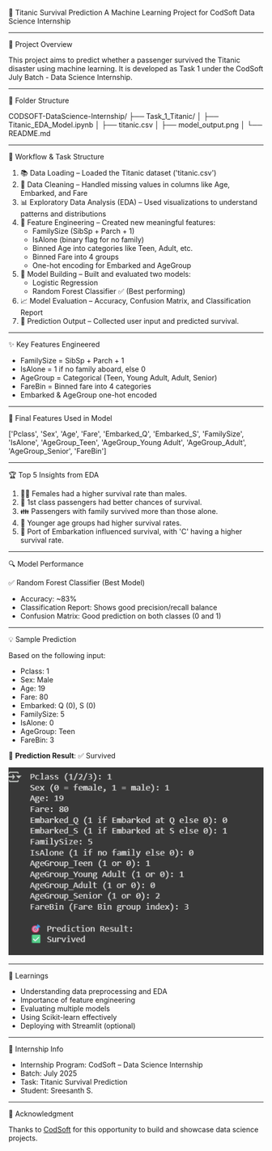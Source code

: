 🚢 Titanic Survival Prediction
A Machine Learning Project for CodSoft Data Science Internship

---

📌 Project Overview

This project aims to predict whether a passenger survived the Titanic disaster using machine learning. It is developed as Task 1 under the CodSoft July Batch - Data Science Internship.

---

📁 Folder Structure

CODSOFT-DataScience-Internship/
├── Task_1_Titanic/
│ ├── Titanic_EDA_Model.ipynb
│ ├── titanic.csv
│ ├── model_output.png
│ └── README.md

---

🧠 Workflow & Task Structure

1. 📚 Data Loading – Loaded the Titanic dataset ('titanic.csv')
2. 🧹 Data Cleaning – Handled missing values in columns like Age, Embarked, and Fare
3. 📊 Exploratory Data Analysis (EDA) – Used visualizations to understand patterns and distributions
4. 🧪 Feature Engineering – Created new meaningful features:
   - FamilySize (SibSp + Parch + 1)
   - IsAlone (binary flag for no family)
   - Binned Age into categories like Teen, Adult, etc.
   - Binned Fare into 4 groups
   - One-hot encoding for Embarked and AgeGroup
5. 🤖 Model Building – Built and evaluated two models:
   - Logistic Regression
   - Random Forest Classifier ✅ (Best performing)
6. 📈 Model Evaluation – Accuracy, Confusion Matrix, and Classification Report
7. 🧮 Prediction Output – Collected user input and predicted survival.

---

✨ Key Features Engineered

- FamilySize = SibSp + Parch + 1
- IsAlone = 1 if no family aboard, else 0
- AgeGroup = Categorical (Teen, Young Adult, Adult, Senior)
- FareBin = Binned fare into 4 categories
- Embarked & AgeGroup one-hot encoded

---

🧩 Final Features Used in Model

['Pclass', 'Sex', 'Age', 'Fare', 'Embarked_Q', 'Embarked_S',
'FamilySize', 'IsAlone', 'AgeGroup_Teen', 'AgeGroup_Young Adult',
'AgeGroup_Adult', 'AgeGroup_Senior', 'FareBin']

---

🏆 Top 5 Insights from EDA

1. 👩‍🦰 Females had a higher survival rate than males.
2. 💼 1st class passengers had better chances of survival.
3. 👪 Passengers with family survived more than those alone.
4. 👶 Younger age groups had higher survival rates.
5. 🚢 Port of Embarkation influenced survival, with 'C' having a higher survival rate.

---

🔍 Model Performance

✅ Random Forest Classifier (Best Model)
- Accuracy: ~83%
- Classification Report: Shows good precision/recall balance
- Confusion Matrix: Good prediction on both classes (0 and 1)

---

💡 Sample Prediction

Based on the following input:

- Pclass: 1
- Sex: Male
- Age: 19
- Fare: 80
- Embarked: Q (0), S (0)
- FamilySize: 5
- IsAlone: 0
- AgeGroup: Teen
- FareBin: 3

🎯 **Prediction Result**: ✅ Survived

![Model Output](./model_output.png)

---

🧠 Learnings

- Understanding data preprocessing and EDA
- Importance of feature engineering
- Evaluating multiple models
- Using Scikit-learn effectively
- Deploying with Streamlit (optional)

---

📅 Internship Info

- Internship Program: CodSoft – Data Science Internship
- Batch: July 2025
- Task: Titanic Survival Prediction
- Student: Sreesanth S.

---

🙌 Acknowledgment

Thanks to [CodSoft](https://www.codsoft.in/) for this opportunity to build and showcase data science projects.



